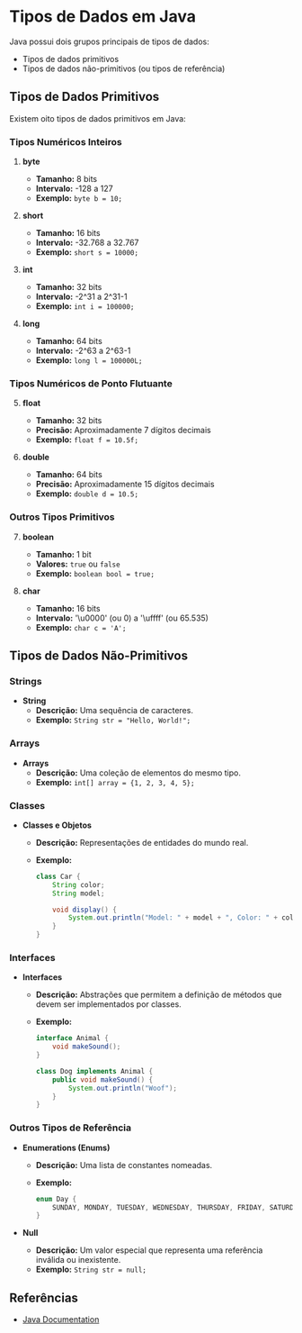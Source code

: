 # Tipos de Dados em Java

Java possui dois grupos principais de tipos de dados:

- Tipos de dados primitivos
- Tipos de dados não-primitivos (ou tipos de referência)

## Tipos de Dados Primitivos

Existem oito tipos de dados primitivos em Java:

### Tipos Numéricos Inteiros

1. **byte**
   
   - **Tamanho:** 8 bits
   - **Intervalo:** -128 a 127
   - **Exemplo:** `byte b = 10;`

2. **short**
   
   - **Tamanho:** 16 bits
   - **Intervalo:** -32.768 a 32.767
   - **Exemplo:** `short s = 10000;`

3. **int**
   
   - **Tamanho:** 32 bits
   - **Intervalo:** -2^31 a 2^31-1
   - **Exemplo:** `int i = 100000;`

4. **long**
   
   - **Tamanho:** 64 bits
   - **Intervalo:** -2^63 a 2^63-1
   - **Exemplo:** `long l = 100000L;`

### Tipos Numéricos de Ponto Flutuante

5. **float**
   
   - **Tamanho:** 32 bits
   - **Precisão:** Aproximadamente 7 dígitos decimais
   - **Exemplo:** `float f = 10.5f;`

6. **double**
   
   - **Tamanho:** 64 bits
   - **Precisão:** Aproximadamente 15 dígitos decimais
   - **Exemplo:** `double d = 10.5;`

### Outros Tipos Primitivos

7. **boolean**
   
   - **Tamanho:** 1 bit
   - **Valores:** `true` ou `false`
   - **Exemplo:** `boolean bool = true;`

8. **char**
   
   - **Tamanho:** 16 bits
   - **Intervalo:** '\u0000' (ou 0) a '\uffff' (ou 65.535)
   - **Exemplo:** `char c = 'A';`

## Tipos de Dados Não-Primitivos

### Strings

- **String**
  - **Descrição:** Uma sequência de caracteres.
  - **Exemplo:** `String str = "Hello, World!";`

### Arrays

- **Arrays**
  - **Descrição:** Uma coleção de elementos do mesmo tipo.
  - **Exemplo:** `int[] array = {1, 2, 3, 4, 5};`

### Classes

- **Classes e Objetos**
  
  - **Descrição:** Representações de entidades do mundo real.
  
  - **Exemplo:** 
    
    ```java
    class Car {
        String color;
        String model;
    
        void display() {
            System.out.println("Model: " + model + ", Color: " + color);
        }
    }
    ```

### Interfaces

- **Interfaces**
  
  - **Descrição:** Abstrações que permitem a definição de métodos que devem ser implementados por classes.
  
  - **Exemplo:** 
    
    ```java
    interface Animal {
        void makeSound();
    }
    
    class Dog implements Animal {
        public void makeSound() {
            System.out.println("Woof");
        }
    }
    ```

### Outros Tipos de Referência

- **Enumerations (Enums)**
  
  - **Descrição:** Uma lista de constantes nomeadas.
  - **Exemplo:** 
    
    ```java
    enum Day {
        SUNDAY, MONDAY, TUESDAY, WEDNESDAY, THURSDAY, FRIDAY, SATURDAY
    }
    ```

- **Null**
  
  - **Descrição:** Um valor especial que representa uma referência inválida ou inexistente.
  - **Exemplo:** `String str = null;`

## Referências

- [Java Documentation](https://docs.oracle.com/en/java/javase/11/docs/api/index.html)

